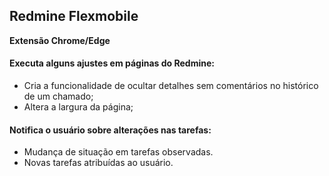 ## Redmine Flexmobile
**Extensão Chrome/Edge**

#### Executa alguns ajustes em páginas do Redmine:
- Cria a funcionalidade de ocultar detalhes sem comentários no histórico de um chamado;
- Altera a largura da página;

#### Notifica o usuário sobre alterações nas tarefas:
- Mudança de situação em tarefas observadas.
- Novas tarefas atribuídas ao usuário.
